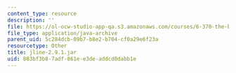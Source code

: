 ```yaml
---
content_type: resource
description: ''
file: https://ol-ocw-studio-app-qa.s3.amazonaws.com/courses/6-370-the-battlecode-programming-competition-january-iap-2013/883bf3b87adf861ee3deaddcd0dabb1e_jline-2.9.1.jar
file_type: application/java-archive
parent_uid: 5c284dcb-09b7-b8e2-b704-cf0a29e6f23a
resourcetype: Other
title: jline-2.9.1.jar
uid: 883bf3b8-7adf-861e-e3de-addcd0dabb1e
---
```

